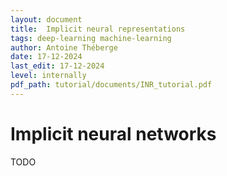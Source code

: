 ```yaml
---
layout: document
title:  Implicit neural representations
tags: deep-learning machine-learning
author: Antoine Théberge
date: 17-12-2024
last_edit: 17-12-2024
level: internally
pdf_path: tutorial/documents/INR_tutorial.pdf
---
```


# Implicit neural networks
TODO

